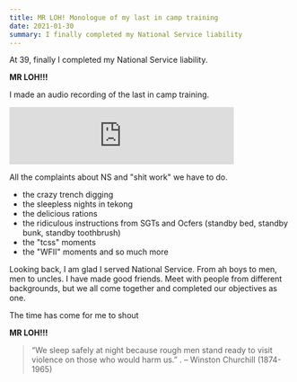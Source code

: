 ```yaml
---
title: MR LOH! Monologue of my last in camp training
date: 2021-01-30
summary: I finally completed my National Service liability
---
```


At 39, finally I completed my National Service liability. 

**MR LOH!!!**

I made an audio recording of the last in camp training. 
<iframe src="https://anchor.fm/hosehboshow/embed/episodes/Day-12---my-last-in-camp-training-epm9ur" height="102px" width="400px" frameborder="0" scrolling="no"></iframe>

All the complaints about NS and "shit work" we have to do.
- the crazy trench digging
- the sleepless nights in tekong
- the delicious rations
- the ridiculous instructions from SGTs and Ocfers (standby bed, standby bunk,
  standby toothbrush)
- the "tcss" moments
- the "WFII" moments and so much more

Looking back, I am glad I served National Service. 
From ah boys to men, men to uncles. I have made good friends. Meet with people
from different backgrounds, but we all come together and completed our
objectives as one. 

The time has come for me to shout

**MR LOH!!!**


> “We sleep safely at night because rough men stand ready to visit violence on those who would harm us.” .  – Winston Churchill (1874-1965)
